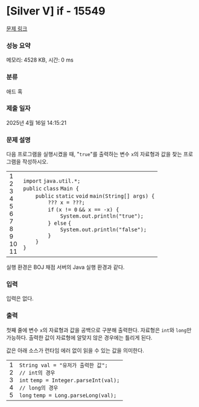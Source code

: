 # [Silver V] if - 15549 

[문제 링크](https://www.acmicpc.net/problem/15549) 

### 성능 요약

메모리: 4528 KB, 시간: 0 ms

### 분류

애드 혹

### 제출 일자

2025년 4월 16일 14:15:21

### 문제 설명

<p>다음 프로그램을 실행시켰을 때, "<code>true</code>"를 출력하는 변수 <code>x</code>의 자료형과 값을 찾는 프로그램을 작성하시오.</p>

<div><div id="highlighter_238838" class="syntaxhighlighter  java"><table border="0" cellpadding="0" cellspacing="0"><tbody><tr><td class="gutter"><div class="line number1 index0 alt2">1</div><div class="line number2 index1 alt1">2</div><div class="line number3 index2 alt2">3</div><div class="line number4 index3 alt1">4</div><div class="line number5 index4 alt2">5</div><div class="line number6 index5 alt1">6</div><div class="line number7 index6 alt2">7</div><div class="line number8 index7 alt1">8</div><div class="line number9 index8 alt2">9</div><div class="line number10 index9 alt1">10</div><div class="line number11 index10 alt2">11</div></td><td class="code"><div class="container"><div class="line number1 index0 alt2"><code class="java keyword">import</code> <code class="java plain">java.util.*;</code></div><div class="line number2 index1 alt1"><code class="java keyword">public</code> <code class="java keyword">class</code> <code class="java plain">Main {</code></div><div class="line number3 index2 alt2"><code class="java spaces">    </code><code class="java keyword">public</code> <code class="java keyword">static</code> <code class="java keyword">void</code> <code class="java plain">main(String[] args) {</code></div><div class="line number4 index3 alt1"><code class="java spaces">        </code><code class="java plain">??? x = ???;</code></div><div class="line number5 index4 alt2"><code class="java spaces">        </code><code class="java keyword">if</code> <code class="java plain">(x != </code><code class="java value">0</code> <code class="java plain">&& x == -x) {</code></div><div class="line number6 index5 alt1"><code class="java spaces">            </code><code class="java plain">System.out.println(</code><code class="java string">"true"</code><code class="java plain">);</code></div><div class="line number7 index6 alt2"><code class="java spaces">        </code><code class="java plain">} </code><code class="java keyword">else</code> <code class="java plain">{</code></div><div class="line number8 index7 alt1"><code class="java spaces">            </code><code class="java plain">System.out.println(</code><code class="java string">"false"</code><code class="java plain">);</code></div><div class="line number9 index8 alt2"><code class="java spaces">        </code><code class="java plain">}</code></div><div class="line number10 index9 alt1"><code class="java spaces">    </code><code class="java plain">}</code></div><div class="line number11 index10 alt2"><code class="java plain">}</code></div></div></td></tr></tbody></table></div></div>

<p>실행 환경은 BOJ 채점 서버의 Java 실행 환경과 같다.</p>

### 입력 

 <p>입력은 없다.</p>

### 출력 

 <p>첫째 줄에 변수 <code>x</code>의 자료형과 값을 공백으로 구분해 출력한다. 자료형은 <code>int</code>와 <code>long</code>만 가능하다. 출력한 값이 자료형에 알맞지 않은 경우에는 틀리게 된다.</p>

<p>값은 아래 소스가 런타임 에러 없이 읽을 수 있는 값을 의미한다.</p>

<div><div id="highlighter_712608" class="syntaxhighlighter  java"><table border="0" cellpadding="0" cellspacing="0"><tbody><tr><td class="gutter"><div class="line number1 index0 alt2">1</div><div class="line number2 index1 alt1">2</div><div class="line number3 index2 alt2">3</div><div class="line number4 index3 alt1">4</div><div class="line number5 index4 alt2">5</div></td><td class="code"><div class="container"><div class="line number1 index0 alt2"><code class="java plain">String val = </code><code class="java string">"유저가 출력한 값"</code><code class="java plain">;</code></div><div class="line number2 index1 alt1"><code class="java comments">// int의 경우</code></div><div class="line number3 index2 alt2"><code class="java keyword">int</code> <code class="java plain">temp = Integer.parseInt(val);</code></div><div class="line number4 index3 alt1"><code class="java comments">// long의 경우</code></div><div class="line number5 index4 alt2"><code class="java keyword">long</code> <code class="java plain">temp = Long.parseLong(val);</code></div></div></td></tr></tbody></table></div></div>


